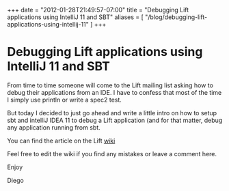+++
date = "2012-01-28T21:49:57-07:00"
title = "Debugging Lift applications using IntelliJ 11 and SBT"
aliases = [
	"/blog/debugging-lift-applications-using-intellij-11"
]
+++

[title=]: /
[category: Lift]: /
[date: 2012/01/28]: /
[tags: {debug, debugging, idea, intellij, lift, liftweb, sbt, scala}]: /

# Debugging Lift applications using IntelliJ 11 and SBT

From time to time someone will come to the Lift mailing list asking how to debug their applications from an IDE. I have to confess that most of the time I simply use println or write a spec2 test.

But today I decided to just go ahead and write a little intro on how to setup sbt and intelliJ IDEA 11 to debug a Lift application (and for that matter, debug any application running from sbt.

You can find the article on the Lift [wiki](https://www.assembla.com/spaces/liftweb/wiki/Debugging_with_IntelliJ_IDEA_11)

Feel free to edit the wiki if you find any mistakes or leave a comment here.

Enjoy

  Diego
